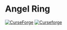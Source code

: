 # Angel Ring
[![CurseForge](http://cf.way2muchnoise.eu/full_359052_downloads.svg)](https://www.curseforge.com/minecraft/mc-mods/angelringfabric)
[![Curseforge](http://cf.way2muchnoise.eu/versions/For%20MC_359052_all.svg)](https://minecraft.curseforge.com/projects/angelringfabric)